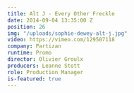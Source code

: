 ```yaml
---
title: Alt J - Every Other Freckle
date: 2014-09-04 13:35:00 Z
position: 26
img: "/uploads/sophie-dewey-alt-j.jpg"
video: https://vimeo.com/129507118
company: Partizan
runtime: Promo
director: Olivier Groulx
producers: Leanne Stott
role: Production Manager
is-featured: true
---
```


